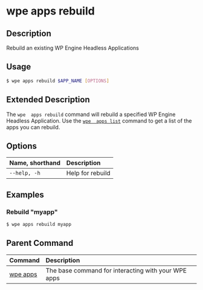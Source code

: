 # wpe apps rebuild

## Description
Rebuild an existing WP Engine Headless Applications

## Usage

```bash
$ wpe apps rebuild $APP_NAME [OPTIONS]
```

## Extended Description

The `wpe  apps rebuild` command will rebuild a specified WP Engine Headless Application. Use the [`wpe  apps list`](/reference/cli/wpe//apps/list) command to get a list of the apps you can rebuild.

## Options

| Name, shorthand | Description      |
|:----------------|:-----------------|
| `--help, -h`    | Help for rebuild |

## Examples

### Rebuild "myapp"
```bash
$ wpe apps rebuild myapp
```

## Parent Command
| Command                                         | Description                                         |
|:------------------------------------------------|:----------------------------------------------------|
| [wpe apps](/reference/cli/wpe//apps) | The base command for interacting with your WPE apps |

